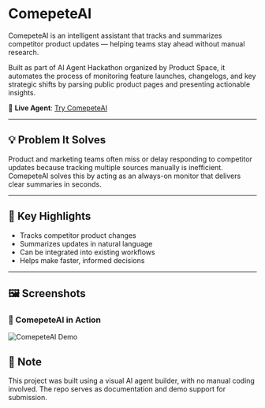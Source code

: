 # ComepeteAI

ComepeteAI is an intelligent assistant that tracks and summarizes competitor product updates — helping teams stay ahead without manual research.

Built as part of AI Agent Hackathon organized by Product Space, it automates the process of monitoring feature launches, changelogs, and key strategic shifts by parsing public product pages and presenting actionable insights.

🔗 **Live Agent**: [Try ComepeteAI](https://product-pulse-ai-monitor.lovable.app/)

---

## 💡 Problem It Solves

Product and marketing teams often miss or delay responding to competitor updates because tracking multiple sources manually is inefficient. ComepeteAI solves this by acting as an always-on monitor that delivers clear summaries in seconds.

---

## 🎯 Key Highlights

- Tracks competitor product changes
- Summarizes updates in natural language
- Can be integrated into existing workflows
- Helps make faster, informed decisions

---

## 🖼️ Screenshots

### 🧠 ComepeteAI in Action

![ComepeteAI Demo](assets/comepeteai-demo.png)

## 📌 Note

This project was built using a visual AI agent builder, with no manual coding involved. The repo serves as documentation and demo support for submission.


